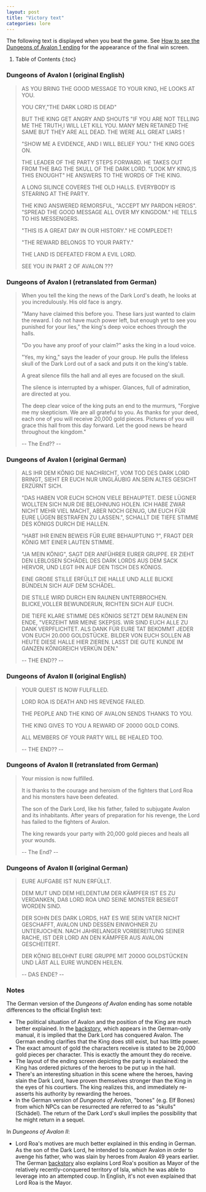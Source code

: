 ```yaml
---
layout: post
title: "Victory text"
categories: lore
---
```


The following text is displayed when you beat the game. See
[How to see the Dungeons of Avalon 1 ending](../secrets/doa1-ending.html)
for the appearance of the final win screen.

1. Table of Contents
{:toc}

### Dungeons of Avalon I (original English)

> AS YOU BRING THE GOOD MESSAGE TO YOUR KING, HE
> LOOKS AT YOU.
> 
> YOU CRY,"THE DARK LORD IS DEAD"
> 
> BUT THE KING GET ANGRY AND SHOUTS "IF YOU ARE NOT
> TELLING ME THE TRUTH,I WILL LET KILL YOU. MANY MEN
> RETAINED THE SAME BUT THEY ARE ALL DEAD. THE WERE
> ALL GREAT LIARS !
> 
> "SHOW ME A EVIDENCE, AND I WILL BELIEF YOU." THE
> KING GOES ON.
> 
> THE LEADER OF THE PARTY STEPS FORWARD. HE TAKES
> OUT FROM THE BAG THE SKULL OF THE DARK LORD.
> "LOOK MY KING,IS THIS ENOUGHT" HE ANSWERS TO THE
> WORDS OF THE KING.
> 
> A LONG SILINCE COVERES THE OLD HALLS. EVERYBODY IS
> STEARING AT THE PARTY.
> 
> THE KING ANSWERED REMORSFUL, "ACCEPT MY PARDON
> HEROS". "SPREAD THE GOOD MESSAGE ALL OVER MY
> KINGDOM." HE TELLS TO HIS MESSENGERS.
> 
> "THIS IS A GREAT DAY IN OUR HISTORY." HE
> COMPLEDET!
> 
> "THE REWARD BELONGS TO YOUR PARTY."
> 
> THE LAND IS DEFEATED FROM A EVIL LORD.
> 
> SEE YOU IN PART 2 OF AVALON ???

### Dungeons of Avalon I (retranslated from German)

> When you tell the king the news of the Dark Lord's death, he looks at you
> incredulously. His old face is angry.
> 
> "Many have claimed this before you. These liars just wanted to claim the reward.
> I do not have much power left, but enough yet to see you punished for your
> lies," the king's deep voice echoes through the halls.
> 
> "Do you have any proof of your claim?" asks the king in a loud voice.
> 
> "Yes, my king," says the leader of your group. He pulls the lifeless skull of
> the Dark Lord out of a sack and puts it on the king's table.
> 
> A great silence fills the hall and all eyes are focused on the skull.
> 
> The silence is interrupted by a whisper. Glances, full of admiration, are
> directed at you.
> 
> The deep clear voice of the king puts an end to the murmurs, "Forgive me my
> skepticism. We are all grateful to you. As thanks for your deed, each one of
> you will receive 20,000 gold pieces. Pictures of you will grace this hall from
> this day forward. Let the good news be heard throughout the kingdom."
> 
>  -- The End?? --

### Dungeons of Avalon I (original German)

> ALS IHR DEM K&Ouml;NIG DIE NACHRICHT, VOM TOD DES DARK LORD BRINGT, SIEHT ER EUCH NUR
> UNGL&Auml;UBIG AN.SEIN ALTES GESICHT ERZ&Uuml;RNT SICH.
> 
> "DAS HABEN VOR EUCH SCHON VIELE BEHAUPTET. DIESE L&Uuml;GNER WOLLTEN SICH NUR DIE
> BELOHNUNG HOLEN. ICH HABE ZWAR NICHT MEHR VIEL MACHT, ABER NOCH GENUG, UM EUCH
> F&Uuml;R EURE L&Uuml;GEN BESTRAFEN ZU LASSEN.", SCHALLT DIE TIEFE STIMME DES K&Ouml;NIGS DURCH
> DIE HALLEN.
> 
> "HABT IHR EINEN BEWEIS F&Uuml;R EURE BEHAUPTUNG ?", FRAGT DER K&Ouml;NIG MIT EINER LAUTEN
> STIMME.
> 
> "JA MEIN K&Ouml;NIG", SAGT DER ANF&Uuml;HRER EURER GRUPPE. ER ZIEHT DEN LEBLOSEN SCH&Auml;DEL
> DES DARK LORDS AUS DEM SACK HERVOR, UND LEGT IHN AUF DEN TISCH DES K&Ouml;NIGS.
> 
> EINE GRO&szlig;E STILLE ERF&Uuml;LLT DIE HALLE UND ALLE BLICKE B&Uuml;NDELN SICH AUF DEM
> SCH&Auml;DEL.
> 
> DIE STILLE WIRD DURCH EIN RAUNEN UNTERBROCHEN. BLICKE,VOLLER BEWUNDERUN, RICHTEN
> SICH AUF EUCH.
> 
> DIE TIEFE KLARE STIMME DES K&Ouml;NIGS SETZT DEM RAUNEN EIN ENDE, "VERZEIHT MIR MEINE
> SKEPSIS. WIR SIND EUCH ALLE ZU DANK VERPFLICHTET. ALS DANK F&Uuml;R EURE TAT BEKOMMT
> JEDER VON EUCH 20.000 GOLDST&Uuml;CKE. BILDER VON EUCH SOLLEN AB HEUTE DIESE HALLE
> HIER ZIEREN. LASST DIE GUTE KUNDE IM GANZEN K&Ouml;NIGREICH VERK&Uuml;N DEN."
> 
>  -- THE END?? --

### Dungeons of Avalon II (original English)

> YOUR QUEST IS NOW FULFILLED.
> 
> LORD ROA IS DEATH AND HIS REVENGE FAILED.
> 
> THE PEOPLE AND THE KING OF AVALON SENDS THANKS TO
> YOU.
> 
> THE KING GIVES TO YOU A REWARD OF 20000 GOLD COINS.
> 
> ALL MEMBERS OF YOUR PARTY WILL BE HEALED TOO.
> 
>  -- THE END?? --

### Dungeons of Avalon II (retranslated from German)

> Your mission is now fulfilled.
> 
> It is thanks to the courage and heroism of the fighters that Lord Roa and his
> monsters have been defeated.
> 
> The son of the Dark Lord, like his father, failed to subjugate Avalon and its
> inhabitants. After years of preparation for his revenge, the Lord has failed to
> the fighters of Avalon.
> 
> The king rewards your party with 20,000 gold pieces and heals all your wounds.
> 
>  -- The End? --

### Dungeons of Avalon II (original German)

> EURE AUFGABE IST NUN ERF&Uuml;LLT.
> 
> DEM MUT UND DEM HELDENTUM DER K&Auml;MPFER IST ES ZU
> VERDANKEN, DAß LORD ROA UND SEINE MONSTER BESIEGT
> WORDEN SIND.
> 
> DER SOHN DES DARK LORDS, HAT ES WIE SEIN VATER
> NICHT GESCHAFFT, AVALON UND DESSEN EINWOHNER ZU
> UNTERJOCHEN.  NACH JAHRELANGER VORBEREITUNG SEINER
> RACHE, IST DER LORD AN DEN K&Auml;MPFER AUS AVALON
> GESCHEITERT.
> 
> DER K&Ouml;NIG BELOHNT EURE GRUPPE MIT 20000
> GOLDST&Uuml;CKEN UND L&Auml;ßT ALL EURE WUNDEN HEILEN.
> 
>  -- DAS ENDE? --

### Notes

The German version of the _Dungeons of Avalon_ ending has some notable
differences to the official English text:

* The political situation of Avalon and the position of the King are much better
  explained. In the [backstory](../lore/doa1-backstory.html), which appears in
  the German-only manual, it is implied that the Dark Lord has conquered Avalon.
  The German ending clarifies that the King does still exist, but has little
  power.
* The exact amount of gold the characters receive is stated to be 20,000 gold
  pieces per character. This is exactly the amount they do receive.
* The layout of the ending screen depicting the party is explained:
  the King has ordered pictures of the heroes to be put up in the hall.
* There's an interesting situation in this scene where the heroes, having slain
  the Dark Lord, have proven themselves stronger than the King in the eyes of
  his courtiers. The king realizes this, and immediately re-asserts his
  authority by rewarding the heroes.
* In the German version of _Dungeons of Avalon_, "bones" (e.g. Elf Bones) from
  which NPCs can be resurrected are referred to as "skulls" (Sch&auml;del). The
  return of the Dark Lord's skull implies the possibility that he might return
  in a sequel.

In _Dungeons of Avalon II_:

* Lord Roa's motives are much better explained in this ending in German. As the
  son of the Dark Lord, he intended to conquer Avalon in order to avenge his
  father, who was slain by heroes from Avalon 49 years earlier. The German
  [backstory](../lore/doa2-backstory.html) also explains Lord Roa's position as
  Mayor of the relatively recently-conquered territory of Isla, which he was
  able to leverage into an attempted coup. In English, it's not even explained
  that Lord Roa is the Mayor.
